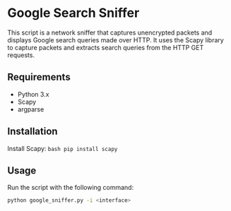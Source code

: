 # Google Search Sniffer

This script is a network sniffer that captures unencrypted packets and displays Google search queries made over HTTP. It uses the Scapy library to capture packets and extracts search queries from the HTTP GET requests.

## Requirements

- Python 3.x
- Scapy
- argparse

## Installation

 Install Scapy:
    ```bash
    pip install scapy
    ```


## Usage

Run the script with the following command:

```bash
python google_sniffer.py -i <interface>
```
